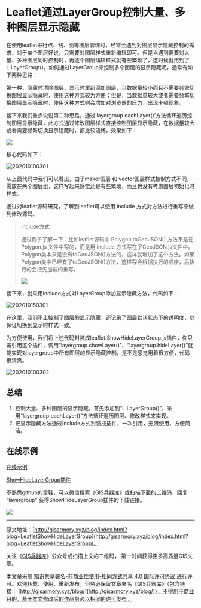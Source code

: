 # Leaflet通过LayerGroup控制大量、多种图层显示隐藏
在使用leaflet进行点、线、面等图层管理时，经常会遇到对图层显示隐藏控制的需求，对于单个图层好说，只需要对图层样式重新编辑即可。但是当遇到需要对大量、多种图层同时控制时，再逐个图层编辑样式就有些繁琐了，这时候就用到了L.LayerGroup()。如何通过LayerGroup来控制多个图层的显示隐藏呢，通常有如下两种思路：

第一种，隐藏时清除图层，显示时重新添加图层，当数据量较小而且不需要频繁切换图层显示隐藏时，使用这种方式较为方便；但是，当数据量较大或者需要频繁切换图层显示隐藏时，使用这种方式则会增加对浏览器的压力，出现卡顿现象。

接下来我们重点说说第二种思路，通过‘layergroup.eachLayer()’方法循环遍历控制图层显示隐藏，此方式通过修改图层样式直接控制图层显示隐藏，在数据量较大或者需要频繁切换显示隐藏时，都比较流畅，效果如下：



![](http://blogimage.gisarmory.xyz/202010100301.gif)



核心代码如下：



![202010100301](http://blogimage.gisarmory.xyz/202010100301.png)

从上面代码中我们可以看出，由于maker图层 和 vector图层样式控制方式不同，需放在两个图层组，这样写起来感觉还是有些繁琐，而且也没有考虑图层初始化时样式。

通过对leaflet源码研究，了解到leaflet可以使用 include 方式对方法进行重写来做到修改源码。

> include方式
>
> 通过例子了解一下：比如leaflet源码中 Polygon.toGeoJSON() 方法不是在 Polygon.js 文件中写的，而是用 include 方式写在了GeoJSON.js文件中。Polygon类本来是没有toGeoJSON()方法的，这样就增加了这个方法。如果Polygon类中已经有了toGeoJSON()方法，这样写会根据执行的顺序，后执行的会把先加载的重写。
>
> ![](http://blogimage.gisarmory.xyz/20200923122649.png)



接下来，就采用include方式对LayerGroup添加显示隐藏方法，代码如下：

![202010150301](F:\myself\gisarmory\Leaflet.ShowHideLayerGroup\202010150301.png)

在这里，我们不止控制了图层的显示隐藏，还记录了图层默认状态下的透明度，以保证切换到显示时样式一致。

为方便使用，我们将上述代码封装成leaflet.ShowHideLayerGroup.js插件，你只需引用这个插件，调用“layergroup.showLayer()”、“layergroup.hideLayer()”就能实现对layergroup中所有图层的显示隐藏控制，是不是感觉用着很方便，代码很清爽。



![202010100302](http://blogimage.gisarmory.xyz/202010100302.png)

## 总结

1. 控制大量、多种图层的显示隐藏，首先添加到“L.LayerGroup()”，采用“layergroup.eachLayer()”方法循环遍历图层、修改样式来实现。
2. 把显示隐藏方法通过include方式封装成插件，一次引用，无限使用，方便简洁。

## 在线示例

[在线示例](http://gisarmory.xyz/blog/index.html?demo=LeafletShowHideLayerGroup)

[ShowHideLayerGroup插件](http://gisarmory.xyz/blog/index.html?source=LeafletShowHideLayerGroup)

不熟悉github的童鞋，可以微信搜索《GIS兵器库》或扫描下面的二维码，回复 “layergroup” 获得ShowHideLayerGroup插件的下载链接。

![](http://blogimage.gisarmory.xyz/20200923063756.png)




* * *

原文地址：[http://gisarmory.xyz/blog/index.html?blog=LeafletShowHideLayerGroup](http://gisarmory.xyz/blog/index.html?blog=LeafletShowHideLayerGroup)。

关注《[GIS兵器库](http://gisarmory.xyz/blog/index.html?blog=wechat)》公众号或扫描上文的二维码， 第一时间获得更多高质量GIS文章。

本文章采用 [知识共享署名-非商业性使用-相同方式共享 4.0 国际许可协议 ](https://creativecommons.org/licenses/by-nc-sa/4.0/deed.zh)进行许可。欢迎转载、使用、重新发布，但务必保留文章署名《GIS兵器库》（包含链接：  [http://gisarmory.xyz/blog/](http://gisarmory.xyz/blog/)），不得用于商业目的，基于本文修改后的作品务必以相同的许可发布。